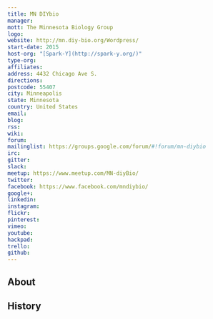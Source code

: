 ```yaml
---
title: MN DIYbio
manager: 
mott: The Minnesota Biology Group
logo: 
website: http://mn.diy-bio.org/Wordpress/
start-date: 2015
host-org: "[Spark-Y](http://spark-y.org/)"
type-org: 
affiliates: 
address: 4432 Chicago Ave S.
directions: 
postcode: 55407
city: Minneapolis
state: Minnesota
country: United States
email: 
blog: 
rss: 
wiki: 
forum: 
mailinglist: https://groups.google.com/forum/#!forum/mn-diybio
irc: 
gitter: 
slack: 
meetup: https://www.meetup.com/MN-diyBio/
twitter: 
facebook: https://www.facebook.com/mndiybio/
google+: 
linkedin: 
instagram: 
flickr: 
pinterest: 
vimeo: 
youtube: 
hackpad: 
trello: 
github: 
---
```


## About

## History
